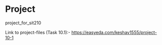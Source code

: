 # Project
project_for_sit210


Link to project-files (Task 10.1):- https://easyeda.com/keshav1555/project-10-1 
